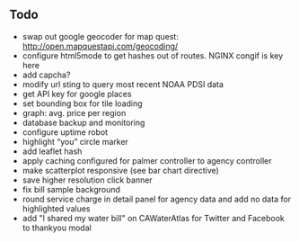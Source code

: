 Todo
------

* swap out google geocoder for map quest: http://open.mapquestapi.com/geocoding/
* configure html5mode to get hashes out of routes. NGINX congif is key here
* add capcha?
* modify url sting to query most recent NOAA PDSI data 
* get API key for google places
* set bounding box for tile loading
* graph: avg. price per region
* database backup and monitoring
* configure uptime robot
* highlight “you” circle marker
* add leaflet hash
* apply caching configured for palmer controller to agency controller
* make scatterplot responsive (see bar chart directive)
* save higher resolution click banner
* fix bill sample background
* round service charge in detail panel for agency data and add no data for highlighted values
* add "I shared my water bill" on CAWaterAtlas for Twitter and Facebook to thankyou modal
